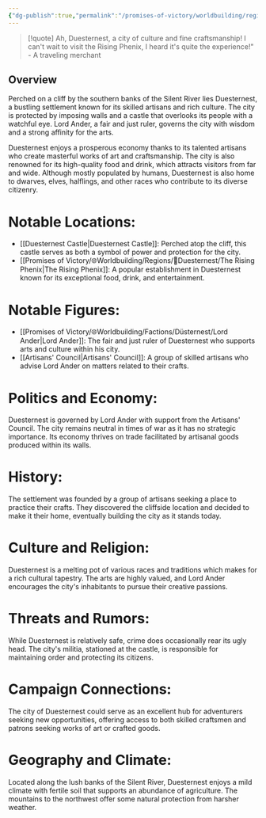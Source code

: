 ```yaml
---
{"dg-publish":true,"permalink":"/promises-of-victory/worldbuilding/regions/duesternest/duesternest/","title":"Duesternest","noteIcon":"Settlement","created":"2023-01-25T02:26:53.606+01:00","updated":"2023-05-19T23:40:56.996+02:00"}
---
```


> [!quote] Ah, Duesternest, a city of culture and fine craftsmanship! I can't wait to visit the Rising Phenix, I heard it's quite the experience!" - A traveling merchant

## Overview
Perched on a cliff by the southern banks of the Silent River lies Duesternest, a bustling settlement known for its skilled artisans and rich culture. The city is protected by imposing walls and a castle that overlooks its people with a watchful eye. Lord Ander, a fair and just ruler, governs the city with wisdom and a strong affinity for the arts.

Duesternest enjoys a prosperous economy thanks to its talented artisans who create masterful works of art and craftsmanship. The city is also renowned for its high-quality food and drink, which attracts visitors from far and wide. Although mostly populated by humans, Duesternest is also home to dwarves, elves, halflings, and other races who contribute to its diverse citizenry.

# Notable Locations:
- [[Duesternest Castle\|Duesternest Castle]]: Perched atop the cliff, this castle serves as both a symbol of power and protection for the city.
- [[Promises of Victory/🌐Worldbuilding/Regions/🏰Duesternest/The Rising Phenix\|The Rising Phenix]]: A popular establishment in Duesternest known for its exceptional food, drink, and entertainment.

# Notable Figures:
- [[Promises of Victory/🌐Worldbuilding/Factions/Düsternest/Lord Ander\|Lord Ander]]: The fair and just ruler of Duesternest who supports arts and culture within his city.
- [[Artisans' Council\|Artisans' Council]]: A group of skilled artisans who advise Lord Ander on matters related to their crafts.

# Politics and Economy:
Duesternest is governed by Lord Ander with support from the Artisans' Council. The city remains neutral in times of war as it has no strategic importance. Its economy thrives on trade facilitated by artisanal goods produced within its walls.

# History:
The settlement was founded by a group of artisans seeking a place to practice their crafts. They discovered the cliffside location and decided to make it their home, eventually building the city as it stands today.

# Culture and Religion:
Duesternest is a melting pot of various races and traditions which makes for a rich cultural tapestry. The arts are highly valued, and Lord Ander encourages the city's inhabitants to pursue their creative passions.

# Threats and Rumors:
While Duesternest is relatively safe, crime does occasionally rear its ugly head. The city's militia, stationed at the castle, is responsible for maintaining order and protecting its citizens.

# Campaign Connections:
The city of Duesternest could serve as an excellent hub for adventurers seeking new opportunities, offering access to both skilled craftsmen and patrons seeking works of art or crafted goods.

# Geography and Climate:
Located along the lush banks of the Silent River, Duesternest enjoys a mild climate with fertile soil that supports an abundance of agriculture. The mountains to the northwest offer some natural protection from harsher weather.